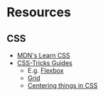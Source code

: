 # Resources

## CSS

- [MDN's Learn CSS](https://developer.mozilla.org/en-US/docs/Learn/CSS)
- [CSS-Tricks Guides](https://css-tricks.com/guides/)
  - E.g. [Flexbox](https://css-tricks.com/snippets/css/a-guide-to-flexbox/)
  - [Grid](https://css-tricks.com/snippets/css/complete-guide-grid/)
  - [Centering things in CSS](https://css-tricks.com/centering-css-complete-guide/)
